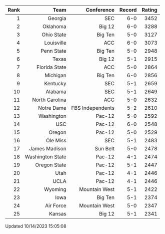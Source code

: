 | Rank  | Team                 | Conference           | Record   | Rating |
| ---:  | ---:                 | ---:                 | ---:     | ---:   |
| 1     | Georgia              | SEC                  | 6-0      | 3452   |
| 2     | Oklahoma             | Big 12               | 6-0      | 3288   |
| 3     | Ohio State           | Big Ten              | 5-0      | 3127   |
| 4     | Louisville           | ACC                  | 6-0      | 3073   |
| 5     | Penn State           | Big Ten              | 5-0      | 2948   |
| 6     | Texas                | Big 12               | 5-1      | 2915   |
| 7     | Florida State        | ACC                  | 5-0      | 2864   |
| 8     | Michigan             | Big Ten              | 6-0      | 2856   |
| 9     | Kentucky             | SEC                  | 5-1      | 2659   |
| 10    | Alabama              | SEC                  | 5-1      | 2649   |
| 11    | North Carolina       | ACC                  | 5-0      | 2632   |
| 12    | Notre Dame           | FBS Independents     | 5-2      | 2610   |
| 13    | Washington           | Pac-12               | 5-0      | 2592   |
| 14    | USC                  | Pac-12               | 6-0      | 2548   |
| 15    | Oregon               | Pac-12               | 5-0      | 2529   |
| 16    | Ole Miss             | SEC                  | 5-1      | 2483   |
| 17    | James Madison        | Sun Belt             | 5-0      | 2478   |
| 18    | Washington State     | Pac-12               | 4-1      | 2474   |
| 19    | Oregon State         | Pac-12               | 5-1      | 2447   |
| 20    | Utah                 | Pac-12               | 4-1      | 2446   |
| 21    | UCLA                 | Pac-12               | 4-1      | 2446   |
| 22    | Wyoming              | Mountain West        | 5-1      | 2422   |
| 23    | Iowa                 | Big Ten              | 5-1      | 2374   |
| 24    | Air Force            | Mountain West        | 5-0      | 2347   |
| 25    | Kansas               | Big 12               | 5-1      | 2341   |

Updated 10/14/2023 15:05:08

